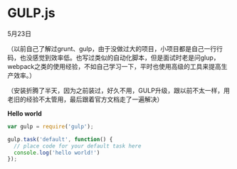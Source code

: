 # GULP.js

5月23日

（以前自己了解过grunt、gulp，由于没做过大的项目，小项目都是自己一行行码，也没感觉到效率低。也写过类似的自动化脚本，但是面试时老是问glup，webpack之类的使用经验，不如自己学习一下，平时也使用高级的工具来提高生产效率。）

（安装折腾了半天，因为之前装过，好久不用，GULP升级，跟以前不太一样，用老旧的经验不太管用，最后跟着官方文档走了一遍解决）

**Hello world**

```javascript
var gulp = require('gulp');

gulp.task('default', function() {
  // place code for your default task here
  console.log('hello world!')
});
```

